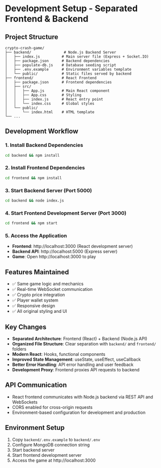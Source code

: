 
# Development Setup - Separated Frontend & Backend

## Project Structure
```
crypto-crash-game/
├── backend/               # Node.js Backend Server
│   ├── index.js          # Main server file (Express + Socket.IO)
│   ├── package.json      # Backend dependencies
│   ├── populate-db.js    # Database seeding script
│   ├── .env.example      # Environment variables template
│   └── public/           # Static files served by backend
├── frontend/             # React Frontend
│   ├── package.json      # Frontend dependencies
│   ├── src/
│   │   ├── App.js        # Main React component
│   │   ├── App.css       # Styling
│   │   ├── index.js      # React entry point
│   │   └── index.css     # Global styles
│   └── public/
│       └── index.html    # HTML template
└── ...
```

## Development Workflow

### 1. Install Backend Dependencies
```bash
cd backend && npm install
```

### 2. Install Frontend Dependencies
```bash
cd frontend && npm install
```

### 3. Start Backend Server (Port 5000)
```bash
cd backend && node index.js
```

### 4. Start Frontend Development Server (Port 3000)
```bash
cd frontend && npm start
```

### 5. Access the Application
- **Frontend**: http://localhost:3000 (React development server)
- **Backend API**: http://localhost:5000 (Express server)
- **Game**: Open http://localhost:3000 to play

## Features Maintained
- ✅ Same game logic and mechanics
- ✅ Real-time WebSocket communication
- ✅ Crypto price integration
- ✅ Player wallet system
- ✅ Responsive design
- ✅ All original styling and UI

## Key Changes
- **Separated Architecture**: Frontend (React) + Backend (Node.js API)
- **Organized File Structure**: Clear separation with `backend/` and `frontend/` folders
- **Modern React**: Hooks, functional components
- **Improved State Management**: useState, useEffect, useCallback
- **Better Error Handling**: API error handling and user feedback
- **Development Proxy**: Frontend proxies API requests to backend

## API Communication
- React frontend communicates with Node.js backend via REST API and WebSockets
- CORS enabled for cross-origin requests
- Environment-based configuration for development and production

## Environment Setup
1. Copy `backend/.env.example` to `backend/.env`
2. Configure MongoDB connection string
3. Start backend server
4. Start frontend development server
5. Access the game at http://localhost:3000
